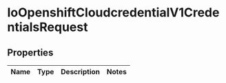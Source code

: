 
# IoOpenshiftCloudcredentialV1CredentialsRequest

## Properties
Name | Type | Description | Notes
------------ | ------------- | ------------- | -------------



